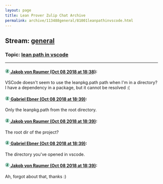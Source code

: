 ```yaml
---
layout: page
title: Lean Prover Zulip Chat Archive 
permalink: archive/113488general/81001leanpathinvscode.html
---
```


## Stream: [general](index.html)
### Topic: [lean path in vscode](81001leanpathinvscode.html)

---

#### [![Click to go to Zulip](../../assets/img/zulip2.png) Jakob von Raumer (Oct 08 2018 at 18:38)](https://leanprover.zulipchat.com/#narrow/stream/113488-general/topic/lean%20path%20in%20vscode/near/135415027):
VSCode doesn't seem to use the leanpkg.path path when I'm in a directory? I have a dependency in a package, but it cannot be resolved :(

#### [![Click to go to Zulip](../../assets/img/zulip2.png) Gabriel Ebner (Oct 08 2018 at 18:39)](https://leanprover.zulipchat.com/#narrow/stream/113488-general/topic/lean%20path%20in%20vscode/near/135415044):
Only the leanpkg.path from the root directory.

#### [![Click to go to Zulip](../../assets/img/zulip2.png) Jakob von Raumer (Oct 08 2018 at 18:39)](https://leanprover.zulipchat.com/#narrow/stream/113488-general/topic/lean%20path%20in%20vscode/near/135415051):
The root dir of the project?

#### [![Click to go to Zulip](../../assets/img/zulip2.png) Gabriel Ebner (Oct 08 2018 at 18:39)](https://leanprover.zulipchat.com/#narrow/stream/113488-general/topic/lean%20path%20in%20vscode/near/135415054):
The directory you've opened in vscode.

#### [![Click to go to Zulip](../../assets/img/zulip2.png) Jakob von Raumer (Oct 08 2018 at 18:39)](https://leanprover.zulipchat.com/#narrow/stream/113488-general/topic/lean%20path%20in%20vscode/near/135415070):
Ah, forgot about that, thanks :)

